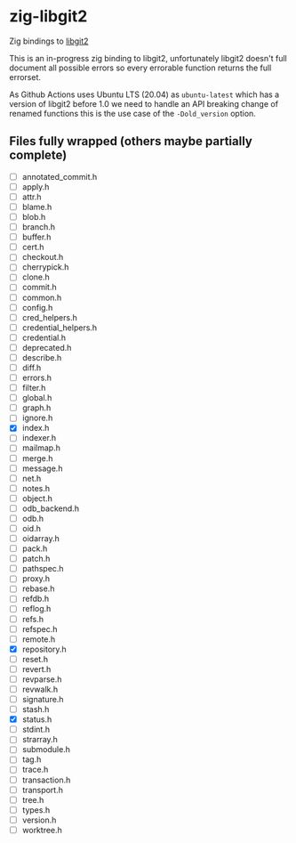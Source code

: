 # zig-libgit2
Zig bindings to [libgit2](https://github.com/libgit2/libgit2)

This is an in-progress zig binding to libgit2, unfortunately libgit2 doesn't full document all possible errors so every errorable function returns the full errorset.

As Github Actions uses Ubuntu LTS (20.04) as `ubuntu-latest` which has a version of libgit2 before 1.0 we need to handle an API breaking change of renamed functions this is the use case of the `-Dold_version` option.

## Files fully wrapped (others maybe partially complete)
- [ ] annotated_commit.h
- [ ] apply.h
- [ ] attr.h
- [ ] blame.h
- [ ] blob.h
- [ ] branch.h
- [ ] buffer.h
- [ ] cert.h
- [ ] checkout.h
- [ ] cherrypick.h
- [ ] clone.h
- [ ] commit.h
- [ ] common.h
- [ ] config.h
- [ ] cred_helpers.h
- [ ] credential_helpers.h
- [ ] credential.h
- [ ] deprecated.h
- [ ] describe.h
- [ ] diff.h
- [ ] errors.h
- [ ] filter.h
- [ ] global.h
- [ ] graph.h
- [ ] ignore.h
- [x] index.h
- [ ] indexer.h
- [ ] mailmap.h
- [ ] merge.h
- [ ] message.h
- [ ] net.h
- [ ] notes.h
- [ ] object.h
- [ ] odb_backend.h
- [ ] odb.h
- [ ] oid.h
- [ ] oidarray.h
- [ ] pack.h
- [ ] patch.h
- [ ] pathspec.h
- [ ] proxy.h
- [ ] rebase.h
- [ ] refdb.h
- [ ] reflog.h
- [ ] refs.h
- [ ] refspec.h
- [ ] remote.h
- [x] repository.h
- [ ] reset.h
- [ ] revert.h
- [ ] revparse.h
- [ ] revwalk.h
- [ ] signature.h
- [ ] stash.h
- [x] status.h
- [ ] stdint.h
- [ ] strarray.h
- [ ] submodule.h
- [ ] tag.h
- [ ] trace.h
- [ ] transaction.h
- [ ] transport.h
- [ ] tree.h
- [ ] types.h
- [ ] version.h
- [ ] worktree.h
